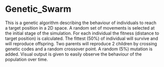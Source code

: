 # Genetic_Swarm
This is a genetic algorithm describing the behaviour of individuals to reach a target position in a 2D space.
A random set of movements is selected at the initial stage of the simulation.
For each individual the fitness (distance to target position) is calculated.
The fittest (50%) of individual will survive and will reproduce offspring.
Two parents will reproduce 2 children by crossing genetic codes and a random crossover point.
A random (5%) mutation is added.
Visual output is given to easily observe the behaviour of the population over time.
